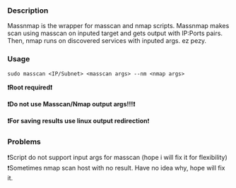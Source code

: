 ### Description

Massnmap is the wrapper for masscan and nmap scripts. Massnmap makes scan using masscan on inputed target and gets output with IP:Ports pairs. Then, nmap runs on discovered services with inputed args. ez pezy.


### Usage

`sudo masscan <IP/Subnet> <masscan args> --nm <nmap args>`

**❗️Root required❗️**

**❗️Do not use Masscan/Nmap output args!!!❗️**

**❗️For saving results use linux output redirection**❗️



### Problems

❗️Script do not support input args for masscan (hope i will fix it for flexibility)
❗️Sometimes nmap scan host with no result. Have no idea why, hope will fix it.
